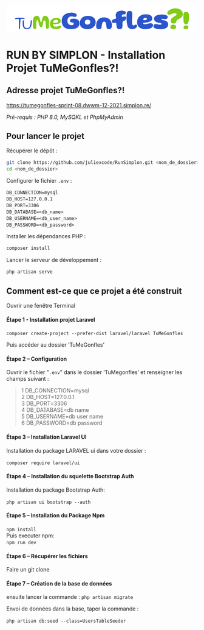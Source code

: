 <p align="center"><img src="/public/images/logo.png"></p>

# RUN BY SIMPLON - Installation Projet TuMeGonfles?!

## Adresse projet TuMeGonfles?!
https://tumegonfles-sprint-08.dwwm-12-2021.simplon.re/

_Pré-requis : PHP 8.0, MySQKL et PhpMyAdmin_

## Pour lancer le projet

Récupérer le dépôt :

```sh
git clone https://github.com/juliexcode/RunSimplon.git <nom_de_dossier>
cd <nom_de_dossier>
```

Configurer le fichier `.env` :

```txt
DB_CONNECTION=mysql  
DB_HOST=127.0.0.1  
DB_PORT=3306  
DB_DATABASE=<db_name>
DB_USERNAME=<db_user_name>
DB_PASSWORD=<db_password>
```

Installer les dépendances PHP :

```sh
composer install 
```

Lancer le serveur de développement :

```sh
php artisan serve 
```

## Comment est-ce que ce projet a été construit

Ouvrir une fenêtre Terminal

#### Étape 1 - Installation projet Laravel

`composer create-project --prefer-dist laravel/laravel TuMeGonfles`

Puis accéder au dossier ‘TuMeGonfles’

#### Étape 2 – Configuration

Ouvrir le fichier "`.env`" dans le dossier ‘TuMegonfles’ et renseigner les champs suivant :

>1 DB_CONNECTION=mysql  
>2 DB_HOST=127.0.0.1  
>3 DB_PORT=3306  
>4 DB_DATABASE=db name  
>5 DB_USERNAME=db user name  
>6 DB_PASSWORD=db password  

#### Étape 3 – Installation Laravel UI

Installation du package LARAVEL ui dans votre dossier : 

`composer require laravel/ui`

#### Étape 4 – Installation du squelette Bootstrap Auth

Installation du package Bootstrap Auth:

`php artisan ui bootstrap --auth`

#### Étape 5 – Installation du Package Npm

`npm install`  
Puis executer npm:  
`npm run dev`

#### Étape 6 – Récupérer les fichiers  
Faire un git clone

#### Étape 7 – Création de la base de données
ensuite lancer la commande : 
`php artisan migrate`

Envoi de données dans la base, taper la commande :  

`php artisan db:seed --class=UsersTableSeeder`

